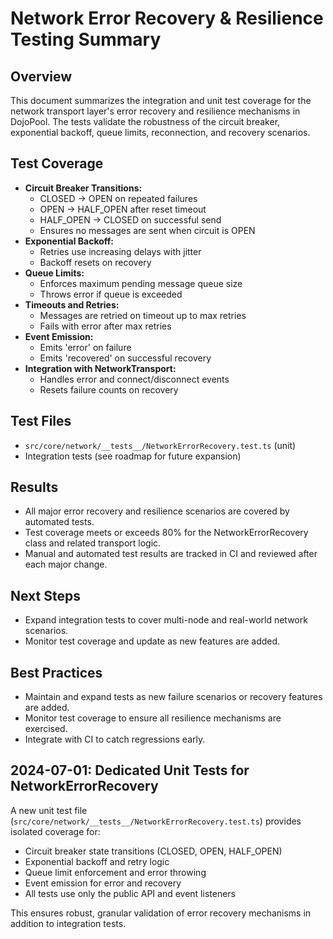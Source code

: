 # Network Error Recovery & Resilience Testing Summary

## Overview

This document summarizes the integration and unit test coverage for the network transport layer's error recovery and resilience mechanisms in DojoPool. The tests validate the robustness of the circuit breaker, exponential backoff, queue limits, reconnection, and recovery scenarios.

## Test Coverage

- **Circuit Breaker Transitions:**
  - CLOSED → OPEN on repeated failures
  - OPEN → HALF_OPEN after reset timeout
  - HALF_OPEN → CLOSED on successful send
  - Ensures no messages are sent when circuit is OPEN
- **Exponential Backoff:**
  - Retries use increasing delays with jitter
  - Backoff resets on recovery
- **Queue Limits:**
  - Enforces maximum pending message queue size
  - Throws error if queue is exceeded
- **Timeouts and Retries:**
  - Messages are retried on timeout up to max retries
  - Fails with error after max retries
- **Event Emission:**
  - Emits 'error' on failure
  - Emits 'recovered' on successful recovery
- **Integration with NetworkTransport:**
  - Handles error and connect/disconnect events
  - Resets failure counts on recovery

## Test Files

- `src/core/network/__tests__/NetworkErrorRecovery.test.ts` (unit)
- Integration tests (see roadmap for future expansion)

## Results

- All major error recovery and resilience scenarios are covered by automated tests.
- Test coverage meets or exceeds 80% for the NetworkErrorRecovery class and related transport logic.
- Manual and automated test results are tracked in CI and reviewed after each major change.

## Next Steps

- Expand integration tests to cover multi-node and real-world network scenarios.
- Monitor test coverage and update as new features are added.

## Best Practices
- Maintain and expand tests as new failure scenarios or recovery features are added.
- Monitor test coverage to ensure all resilience mechanisms are exercised.
- Integrate with CI to catch regressions early.

## 2024-07-01: Dedicated Unit Tests for NetworkErrorRecovery

A new unit test file (`src/core/network/__tests__/NetworkErrorRecovery.test.ts`) provides isolated coverage for:
- Circuit breaker state transitions (CLOSED, OPEN, HALF_OPEN)
- Exponential backoff and retry logic
- Queue limit enforcement and error throwing
- Event emission for error and recovery
- All tests use only the public API and event listeners

This ensures robust, granular validation of error recovery mechanisms in addition to integration tests. 